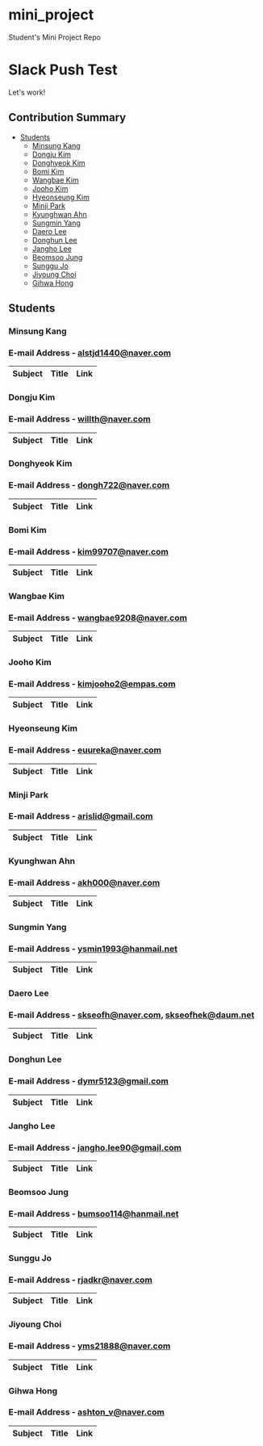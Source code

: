 # mini_project
Student's Mini Project Repo

# Slack Push Test
Let's work!

## Contribution Summary

- [Students](#Students)
  - [Minsung Kang](#minsung-kang)
  - [Dongju Kim](#dongju-kim)
  - [Donghyeok Kim](#donghyeok-kim)
  - [Bomi Kim](#bomi-kim)
  - [Wangbae Kim](#wangbae-kim)
  - [Jooho Kim](#jooho-kim)
  - [Hyeonseung Kim](#hyeonseung-kim)
  - [Minji Park](#minji-park)
  - [Kyunghwan Ahn](#kyunghwan-ahn)
  - [Sungmin Yang](#sumgmin-yang)
  - [Daero Lee](#daero-lee)
  - [Donghun Lee](#donghun-lee)
  - [Jangho Lee](#janho-lee)
  - [Beomsoo Jung](#beomsoo-jung)
  - [Sunggu Jo](#sunggu-jo)
  - [Jiyoung Choi](#jiyoung-choi)
  - [Gihwa Hong](#gihwa-hong)



## Students

### Minsung Kang
### E-mail Address - alstjd1440@naver.com
  
|Subject|Title|Link|
|-|-|-|

### Dongju Kim
### E-mail Address - willth@naver.com
  
|Subject|Title|Link|
|-|-|-|

### Donghyeok Kim
### E-mail Address - dongh722@naver.com
  
|Subject|Title|Link|
|-|-|-|

### Bomi Kim
### E-mail Address - kim99707@naver.com
  
|Subject|Title|Link|
|-|-|-|

### Wangbae Kim
### E-mail Address - wangbae9208@naver.com
  
|Subject|Title|Link|
|-|-|-| 

### Jooho Kim
### E-mail Address - kimjooho2@empas.com
  
|Subject|Title|Link|
|-|-|-|

### Hyeonseung Kim
### E-mail Address - euureka@naver.com
  
|Subject|Title|Link|
|-|-|-|

### Minji Park
### E-mail Address - arislid@gmail.com
  
|Subject|Title|Link|
|-|-|-|

### Kyunghwan Ahn
### E-mail Address - akh000@naver.com
  
|Subject|Title|Link|
|-|-|-|

### Sungmin Yang
### E-mail Address - ysmin1993@hanmail.net
  
|Subject|Title|Link|
|-|-|-|

### Daero Lee
### E-mail Address - skseofh@naver.com, skseofhek@daum.net
  
|Subject|Title|Link|
|-|-|-|

### Donghun Lee
### E-mail Address - dymr5123@gmail.com
  
|Subject|Title|Link|
|-|-|-|

### Jangho Lee
### E-mail Address - jangho.lee90@gmail.com
  
|Subject|Title|Link|
|-|-|-|

### Beomsoo Jung
### E-mail Address - bumsoo114@hanmail.net
  
|Subject|Title|Link|
|-|-|-|

### Sunggu Jo
### E-mail Address - rjadkr@naver.com
  
|Subject|Title|Link|
|-|-|-|

### Jiyoung Choi
### E-mail Address - yms21888@naver.com
  
|Subject|Title|Link|
|-|-|-|

### Gihwa Hong
### E-mail Address - ashton_v@naver.com
  
|Subject|Title|Link|
|-|-|-|
